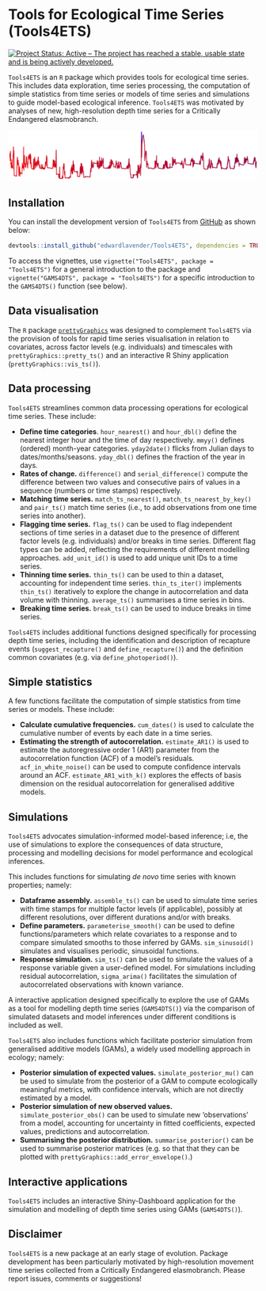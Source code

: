 
# Tools for Ecological Time Series (Tools4ETS)

[![Project Status: Active – The project has reached a stable, usable
state and is being actively
developed.](https://www.repostatus.org/badges/latest/active.svg)](https://www.repostatus.org/#active)

`Tools4ETS` is an `R` package which provides tools for ecological time
series. This includes data exploration, time series processing, the
computation of simple statistics from time series or models of time
series and simulations to guide model-based ecological inference.
`Tools4ETS` was motivated by analyses of new, high-resolution depth time
series for a Critically Endangered elasmobranch.

<img src="vignettes/Tools4ETS_README_fig.png"/>

## Installation

You can install the development version of `Tools4ETS` from
[GitHub](https://github.com) as shown below:

``` r
devtools::install_github("edwardlavender/Tools4ETS", dependencies = TRUE, build_vignette = TRUE)
```

To access the vignettes, use `vignette("Tools4ETS", package =
"Tools4ETS")` for a general introduction to the package and
`vignette("GAMS4DTS", package = "Tools4ETS")` for a specific
introduction to the `GAMS4DTS()` function (see below).

## Data visualisation

The `R` package
[`prettyGraphics`](https://github.com/edwardlavender/prettyGraphics) was
designed to complement `Tools4ETS` via the provision of tools for rapid
time series visualisation in relation to covariates, across factor
levels (e.g. individuals) and timescales with
`prettyGraphics::pretty_ts()` and an interactive R Shiny application
(`prettyGraphics::vis_ts()`).

## Data processing

`Tools4ETS` streamlines common data processing operations for ecological
time series. These include:

  - **Define time categories**. `hour_nearest()` and `hour_dbl()` define
    the nearest integer hour and the time of day respectively. `mmyy()`
    defines (ordered) month-year categories. `yday2date()` flicks from
    Julian days to dates/months/seasons. `yday_dbl()` defines the
    fraction of the year in days.
  - **Rates of change.** `difference()` and `serial_difference()`
    compute the difference between two values and consecutive pairs of
    values in a sequence (numbers or time stamps) respectively.
  - **Matching time series.** `match_ts_nearest()`,
    `match_ts_nearest_by_key()` and `pair_ts()` match time series (i.e.,
    to add observations from one time series into another).  
  - **Flagging time series.** `flag_ts()` can be used to flag
    independent sections of time series in a dataset due to the presence
    of different factor levels (e.g. individuals) and/or breaks in time
    series. Different flag types can be added, reflecting the
    requirements of different modelling approaches. `add_unit_id()` is
    used to add unique unit IDs to a time series.
  - **Thinning time series.** `thin_ts()` can be used to thin a dataset,
    accounting for independent time series. `thin_ts_iter()` implements
    `thin_ts()` iteratively to explore the change in autocorrelation and
    data volume with thinning. `average_ts()` summarises a time series
    in bins.
  - **Breaking time series.** `break_ts()` can be used to induce breaks
    in time series.

`Tools4ETS` includes additional functions designed specifically for
processing depth time series, including the identification and
description of recapture events (`suggest_recapture()` and
`define_recapture()`) and the definition common covariates (e.g. via
`define_photoperiod()`).

## Simple statistics

A few functions facilitate the computation of simple statistics from
time series or models. These include:

  - **Calculate cumulative frequencies.** `cum_dates()` is used to
    calculate the cumulative number of events by each date in a time
    series.
  - **Estimating the strength of autocorrelation.** `estimate_AR1()` is
    used to estimate the autoregressive order 1 (AR1) parameter from the
    autocorrelation function (ACF) of a model’s residuals.
    `acf_in_white_noise()` can be used to compute confidence intervals
    around an ACF. `estimate_AR1_with_k()` explores the effects of basis
    dimension on the residual autocorrelation for generalised additive
    models.

## Simulations

`Tools4ETS` advocates simulation-informed model-based inference; i.e,
the use of simulations to explore the consequences of data structure,
processing and modelling decisions for model performance and ecological
inferences.

This includes functions for simulating *de novo* time series with known
properties; namely:

  - **Dataframe assembly.** `assemble_ts()` can be used to simulate time
    series with time stamps for multiple factor levels (if applicable),
    possibly at different resolutions, over different durations and/or
    with breaks.
  - **Define parameters.** `parameterise_smooth()` can be used to define
    functions/parameters which relate covariates to a response and to
    compare simulated smooths to those inferred by GAMs.
    `sim_sinusoid()` simulates and visualises periodic, sinusoidal
    functions.
  - **Response simulation.** `sim_ts()` can be used to simulate the
    values of a response variable given a user-defined model. For
    simulations including residual autocorrelation, `sigma_arima()`
    facilitates the simulation of autocorrelated observations with known
    variance.

A interactive application designed specifically to explore the use of
GAMs as a tool for modelling depth time series (`GAMS4DTS()`) via the
comparison of simulated datasets and model inferences under different
conditions is included as well.

`Tools4ETS` also includes functions which facilitate posterior
simulation from generalised additive models (GAMs), a widely used
modelling approach in ecology; namely:

  - **Posterior simulation of expected values.**
    `simulate_posterior_mu()` can be used to simulate from the posterior
    of a GAM to compute ecologically meaningful metrics, with confidence
    intervals, which are not directly estimated by a model.
  - **Posterior simulation of new observed values.**
    `simulate_posterior_obs()` can be used to simulate new
    ‘observations’ from a model, accounting for uncertainty in
    fitted coefficients, expected values, predictions and
    autocorrelation.
  - **Summarising the posterior distribution.** `summarise_posterior()`
    can be used to summarise posterior matrices (e.g. so that that they
    can be plotted with `prettyGraphics::add_error_envelope()`.)

## Interactive applications

`Tools4ETS` includes an interactive Shiny-Dashboard application for the
simulation and modelling of depth time series using GAMs (`GAMS4DTS()`).

## Disclaimer

`Tools4ETS` is a new package at an early stage of evolution. Package
development has been particularly motivated by high-resolution movement
time series collected from a Critically Endangered elasmobranch. Please
report issues, comments or suggestions\!
